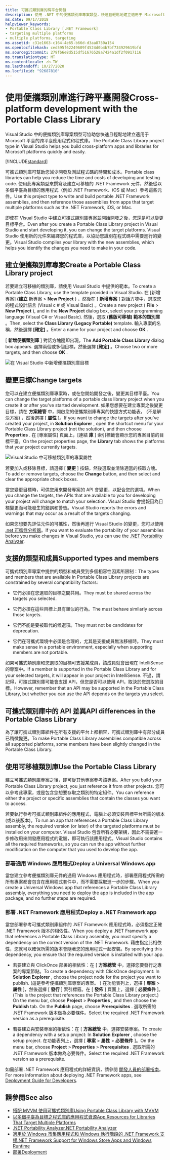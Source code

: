 ```yaml
---
title: 可攜式類別庫的跨平台開發
description: 使用 .NET 中的便攜類別庫專案類型，快速且輕鬆地建立適用于 Microsoft 平臺的跨平臺應用程式和程式庫。
ms.date: 09/17/2018
helpviewer_keywords:
- Portable Class Library [.NET Framework]
- targeting multiple platforms
- multiple platforms, targeting
ms.assetid: c31e1663-c164-4e65-b66d-d3aa8750a154
ms.openlocfilehash: ced595f62249609f4524d0b4b7bf734929619bfd
ms.sourcegitcommit: 279fb6e8d515df51676528a7424a1df2f0917116
ms.translationtype: MT
ms.contentlocale: zh-TW
ms.lasthandoff: 10/27/2020
ms.locfileid: "92687810"
---
```

# <a name="cross-platform-development-with-the-portable-class-library"></a><span data-ttu-id="59529-103">使用便攜類別庫進行跨平臺開發</span><span class="sxs-lookup"><span data-stu-id="59529-103">Cross-platform development with the Portable Class Library</span></span>

<span data-ttu-id="59529-104">Visual Studio 中的便攜類別庫專案類型可協助您快速且輕鬆地建立適用于 Microsoft 平臺的跨平臺應用程式和程式庫。</span><span class="sxs-lookup"><span data-stu-id="59529-104">The Portable Class Library project type in Visual Studio helps you build cross-platform apps and libraries for Microsoft platforms quickly and easily.</span></span>

[!INCLUDE[standard](../../../includes/pcl-to-standard.md)]

<span data-ttu-id="59529-105">可攜式類別庫可幫助您減少開發及測試程式碼的時間和成本。</span><span class="sxs-lookup"><span data-stu-id="59529-105">Portable class libraries can help you reduce the time and costs of developing and testing code.</span></span> <span data-ttu-id="59529-106">使用此專案類型來撰寫及建立可移植的 .NET Framework 元件，然後從以多個平臺為目標的應用程式（例如 .NET Framework、iOS 或 Mac）參考這些元件。</span><span class="sxs-lookup"><span data-stu-id="59529-106">Use this project type to write and build portable .NET Framework assemblies, and then reference those assemblies from apps that target multiple platforms such as the .NET Framework, iOS, or Mac.</span></span>

<span data-ttu-id="59529-107">即使在 Visual Studio 中建立可攜式類別庫專案並開始開發之後，您還是可以變更目標平台。</span><span class="sxs-lookup"><span data-stu-id="59529-107">Even after you create a Portable Class Library project in Visual Studio and start developing it, you can change the target platforms.</span></span> <span data-ttu-id="59529-108">Visual Studio 使用新的元件來編譯您的程式庫，以協助您識別在程式碼中需要進行的變更。</span><span class="sxs-lookup"><span data-stu-id="59529-108">Visual Studio compiles your library with the new assemblies, which helps you identify the changes you need to make in your code.</span></span>

## <a name="create-a-portable-class-library-project"></a><span data-ttu-id="59529-109">建立便攜類別庫專案</span><span class="sxs-lookup"><span data-stu-id="59529-109">Create a Portable Class Library project</span></span>

<span data-ttu-id="59529-110">若要建立可移植的類別庫，請使用 Visual Studio 中提供的範本。</span><span class="sxs-lookup"><span data-stu-id="59529-110">To create a Portable Class Library, use the template provided in Visual Studio.</span></span> <span data-ttu-id="59529-111">在 [新增專案] **(建立** 新專案  >  **New Project** ) ，然後在 [ **新增專案** ] 對話方塊中，選取您的程式設計語言 (Visual c # 或 Visual Basic) 。</span><span class="sxs-lookup"><span data-stu-id="59529-111">Create a new project ( **File** > **New Project** ), and in the **New Project** dialog box, select your programming language (Visual C# or Visual Basic).</span></span> <span data-ttu-id="59529-112">然後，選取 **(舊版可移植) 範本的類別庫** 。</span><span class="sxs-lookup"><span data-stu-id="59529-112">Then, select the **Class Library (Legacy Portable)** template.</span></span> <span data-ttu-id="59529-113">輸入專案的名稱，然後選擇 **[確定]** 。</span><span class="sxs-lookup"><span data-stu-id="59529-113">Enter a name for your project and choose **OK** .</span></span>

<span data-ttu-id="59529-114">[ **新增便攜類別庫** ] 對話方塊隨即出現。</span><span class="sxs-lookup"><span data-stu-id="59529-114">The **Add Portable Class Library** dialog box appears.</span></span> <span data-ttu-id="59529-115">選擇兩個或多個目標，然後選擇 **[確定]** 。</span><span class="sxs-lookup"><span data-stu-id="59529-115">Choose two or more targets, and then choose **OK** .</span></span>

![在 Visual Studio 中新增便攜類別庫目標](media/add-portable-class-library.png)

## <a name="change-targets"></a><span data-ttu-id="59529-117">變更目標</span><span class="sxs-lookup"><span data-stu-id="59529-117">Change targets</span></span>

<span data-ttu-id="59529-118">您可以在建立便攜類別庫專案時，或在您開始開發之後，變更其目標平臺。</span><span class="sxs-lookup"><span data-stu-id="59529-118">You can change the target platforms of a portable class library project when you create it or after you've started development.</span></span> <span data-ttu-id="59529-119">如果您想要在建立專案之後變更目標，請在 **方案總管** 中，開啟您的便攜類別庫專案的快捷方式功能表， (不是解決方案) ，然後選擇 [ **屬性** ]。</span><span class="sxs-lookup"><span data-stu-id="59529-119">If you want to change the targets after you've created your project, in **Solution Explorer** , open the shortcut menu for your Portable Class Library project (not the solution), and then choose **Properties** .</span></span> <span data-ttu-id="59529-120">在 [專案屬性] 頁面上，[連結 **庫** ] 索引標籤會顯示您的專案目前的目標平臺。</span><span class="sxs-lookup"><span data-stu-id="59529-120">On the project properties page, the **Library** tab shows the platforms that your project currently targets.</span></span>

![Visual Studio 中可移植類別庫的專案屬性](media/pcl-project-properties.png)

<span data-ttu-id="59529-122">若要加入或移除目標，請選擇 [ **變更** ] 按鈕，然後選取並清除適當的核取方塊。</span><span class="sxs-lookup"><span data-stu-id="59529-122">To add or remove targets, choose the **Change** button, and then select and clear the appropriate check boxes.</span></span>

<span data-ttu-id="59529-123">當您變更目標時，可供您用來開發專案的 API 會變更，以配合您的選項。</span><span class="sxs-lookup"><span data-stu-id="59529-123">When you change the targets, the APIs that are available to you for developing your project will change to match your selection.</span></span> <span data-ttu-id="59529-124">Visual Studio 會提報因為目標變更而可能發生的錯誤和警告。</span><span class="sxs-lookup"><span data-stu-id="59529-124">Visual Studio reports the errors and warnings that may occur as a result of the targets changing.</span></span>

<span data-ttu-id="59529-125">如果您想要先評估元件的可攜性，然後再進行 Visual Studio 的變更，您可以使用 [.net 可攜性分析器](https://marketplace.visualstudio.com/items?itemName=ConnieYau.NETPortabilityAnalyzer)。</span><span class="sxs-lookup"><span data-stu-id="59529-125">If you want to evaluate the portability of your assemblies before you make changes in Visual Studio, you can use the [.NET Portability Analyzer](https://marketplace.visualstudio.com/items?itemName=ConnieYau.NETPortabilityAnalyzer).</span></span>

## <a name="supported-types-and-members"></a><span data-ttu-id="59529-126">支援的類型和成員</span><span class="sxs-lookup"><span data-stu-id="59529-126">Supported types and members</span></span>

<span data-ttu-id="59529-127">可攜式類別庫專案中提供的類型和成員受到多個相容性因素所限制：</span><span class="sxs-lookup"><span data-stu-id="59529-127">The types and members that are available in Portable Class Library projects are constrained by several compatibility factors:</span></span>

- <span data-ttu-id="59529-128">它們必須在您選取的目標之間共用。</span><span class="sxs-lookup"><span data-stu-id="59529-128">They must be shared across the targets you selected.</span></span>

- <span data-ttu-id="59529-129">它們必須在這些目標上具有類似的行為。</span><span class="sxs-lookup"><span data-stu-id="59529-129">The must behave similarly across those targets.</span></span>

- <span data-ttu-id="59529-130">它們不能是要被取代的候選項。</span><span class="sxs-lookup"><span data-stu-id="59529-130">They must not be candidates for deprecation.</span></span>

- <span data-ttu-id="59529-131">它們在可攜式環境中必須是合理的，尤其是支援成員無法移植時。</span><span class="sxs-lookup"><span data-stu-id="59529-131">They must make sense in a portable environment, especially when supporting members are not portable.</span></span>

<span data-ttu-id="59529-132">如果可攜式類別庫和您選取的目標可支援某成員，該成員就會出現在 IntelliSense 的專案中。</span><span class="sxs-lookup"><span data-stu-id="59529-132">If a member is supported in the Portable Class Library and for your selected targets, it will appear in your project in IntelliSense.</span></span> <span data-ttu-id="59529-133">不過，請記得，可攜式類別庫可能會支援 API，但您是否可以使用 API，取決於您選取的目標。</span><span class="sxs-lookup"><span data-stu-id="59529-133">However, remember that an API may be supported in the Portable Class Library, but whether you can use the API depends on the targets you select.</span></span>

## <a name="api-differences-in-the-portable-class-library"></a><span data-ttu-id="59529-134">可攜式類別庫中的 API 差異</span><span class="sxs-lookup"><span data-stu-id="59529-134">API differences in the Portable Class Library</span></span>

<span data-ttu-id="59529-135">為了讓可攜式類別庫組件在所有支援的平台上都相容，可攜式類別庫中有部分成員已稍微變更。</span><span class="sxs-lookup"><span data-stu-id="59529-135">To make Portable Class Library assemblies compatible across all supported platforms, some members have been slightly changed in the Portable Class Library.</span></span>

## <a name="use-the-portable-class-library"></a><span data-ttu-id="59529-136">使用可移植類別庫</span><span class="sxs-lookup"><span data-stu-id="59529-136">Use the Portable Class Library</span></span>

<span data-ttu-id="59529-137">建立可攜式類別庫專案之後，即可從其他專案參考該專案。</span><span class="sxs-lookup"><span data-stu-id="59529-137">After you build your Portable Class Library project, you just reference it from other projects.</span></span> <span data-ttu-id="59529-138">您可以參考此專案，或是包含您想要存取之類別的特定組件。</span><span class="sxs-lookup"><span data-stu-id="59529-138">You can reference either the project or specific assemblies that contain the classes you want to access.</span></span>

<span data-ttu-id="59529-139">若要執行參考可攜式類別庫組件的應用程式，電腦上必須安裝目標平台所需的版本 (或以後版本)。</span><span class="sxs-lookup"><span data-stu-id="59529-139">To run an app that references a Portable Class Library assembly, the required version (or later) of the targeted platforms must be installed on your computer.</span></span> <span data-ttu-id="59529-140">Visual Studio 包含所有必要架構，因此不需要進一步修改用來開發應用程式的電腦，即可執行該應用程式。</span><span class="sxs-lookup"><span data-stu-id="59529-140">Visual Studio contains all the required frameworks, so you can run the app without further modification on the computer that you used to develop the app.</span></span>

### <a name="deploy-a-universal-windows-app"></a><span data-ttu-id="59529-141">部署通用 Windows 應用程式</span><span class="sxs-lookup"><span data-stu-id="59529-141">Deploy a Universal Windows app</span></span>

<span data-ttu-id="59529-142">當您建立參考便攜類別庫元件的通用 Windows 應用程式時，部署應用程式所需的所有專案都會包含在應用程式套件中，而不需要採取進一步的步驟。</span><span class="sxs-lookup"><span data-stu-id="59529-142">When you create a Universal Windows app that references a Portable Class Library assembly, everything you need to deploy the app is included in the app package, and no further steps are required.</span></span>

### <a name="deploy-a-net-framework-app"></a><span data-ttu-id="59529-143">部署 .NET Framework 應用程式</span><span class="sxs-lookup"><span data-stu-id="59529-143">Deploy a .NET Framework app</span></span>

<span data-ttu-id="59529-144">當您部署參考可攜式類別庫組件的 .NET Framework 應用程式時，必須指定正確 .NET Framework 版本的相依性。</span><span class="sxs-lookup"><span data-stu-id="59529-144">When you deploy a .NET Framework app that references a Portable Class Library assembly, you must specify a dependency on the correct version of the .NET Framework.</span></span> <span data-ttu-id="59529-145">藉由指定此相依性，您就可以確保所需的版本會隨著您的應用程式一起安裝。</span><span class="sxs-lookup"><span data-stu-id="59529-145">By specifying this dependency, you ensure that the required version is installed with your app.</span></span>

- <span data-ttu-id="59529-146">若要建立與 ClickOnce 部署的相依性：在 [ **方案總管** 中，選擇您要發行之專案的專案節點。</span><span class="sxs-lookup"><span data-stu-id="59529-146">To create a dependency with ClickOnce deployment: In **Solution Explorer** , choose the project node for the project you want to publish.</span></span> <span data-ttu-id="59529-147"> (這是參考便攜類別庫專案的專案。 ) 在功能表列上，選擇 [ **專案**  >  **屬性** ]，然後選擇 [ **發行** ] 索引標籤。在 [ **發佈** ] 頁面上，選擇 [ **必要條件** ]。</span><span class="sxs-lookup"><span data-stu-id="59529-147">(This is the project that references the Portable Class Library project.) On the menu bar, choose **Project** > **Properties** , and then choose the **Publish** tab. On the **Publish** page, choose **Prerequisites** .</span></span> <span data-ttu-id="59529-148">選取所需的 .NET Framework 版本做為必要條件。</span><span class="sxs-lookup"><span data-stu-id="59529-148">Select the required .NET Framework version as a prerequisite.</span></span>

- <span data-ttu-id="59529-149">若要建立與安裝專案的相依性：在 [ **方案總管** 中，選擇安裝專案。</span><span class="sxs-lookup"><span data-stu-id="59529-149">To create a dependency with a setup project: In **Solution Explorer** , choose the setup project.</span></span> <span data-ttu-id="59529-150">在功能表列上，選擇 [ **專案**  >  **屬性**  >  **必要條件** ]。</span><span class="sxs-lookup"><span data-stu-id="59529-150">On the menu bar, choose **Project** > **Properties** > **Prerequisites** .</span></span> <span data-ttu-id="59529-151">選取所需的 .NET Framework 版本做為必要條件。</span><span class="sxs-lookup"><span data-stu-id="59529-151">Select the required .NET Framework version as a prerequisite.</span></span>

<span data-ttu-id="59529-152">如需部署 .NET Framework 應用程式的詳細資訊，請參閱 [開發人員的部署指南](../../framework/deployment/deployment-guide-for-developers.md)。</span><span class="sxs-lookup"><span data-stu-id="59529-152">For more information about deploying .NET Framework apps, see [Deployment Guide for Developers](../../framework/deployment/deployment-guide-for-developers.md).</span></span>

## <a name="see-also"></a><span data-ttu-id="59529-153">請參閱</span><span class="sxs-lookup"><span data-stu-id="59529-153">See also</span></span>

- [<span data-ttu-id="59529-154">搭配 MVVM 使用可攜式類別庫</span><span class="sxs-lookup"><span data-stu-id="59529-154">Using Portable Class Library with MVVM</span></span>](using-portable-class-library-with-model-view-view-model.md)
- [<span data-ttu-id="59529-155">以多個平臺為目標之程式庫的應用程式資源</span><span class="sxs-lookup"><span data-stu-id="59529-155">App Resources for Libraries That Target Multiple Platforms</span></span>](app-resources-for-libraries-that-target-multiple-platforms.md)
- [<span data-ttu-id="59529-156">.NET Portability Analyzer</span><span class="sxs-lookup"><span data-stu-id="59529-156">.NET Portability Analyzer</span></span>](https://marketplace.visualstudio.com/items?itemName=ConnieYau.NETPortabilityAnalyzer)
- [<span data-ttu-id="59529-157">適用於 Windows 市集應用程式和 Windows 執行階段的 .NET Framework 支援</span><span class="sxs-lookup"><span data-stu-id="59529-157">.NET Framework Support for Windows Store Apps and Windows Runtime</span></span>](support-for-windows-store-apps-and-windows-runtime.md)
- [<span data-ttu-id="59529-158">部署</span><span class="sxs-lookup"><span data-stu-id="59529-158">Deployment</span></span>](../../framework/deployment/net-framework-applications.md)
